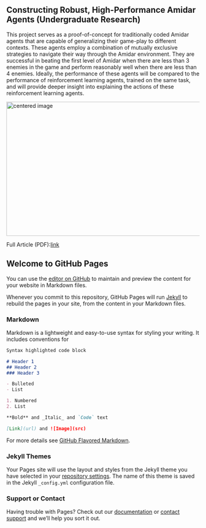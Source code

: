 
## Constructing Robust, High-Performance Amidar Agents (Undergraduate Research)

This project serves as a proof-of-concept for traditionally coded Amidar agents that are capable of generalizing their game-play to different contexts. These agents employ a combination of mutually exclusive strategies to navigate their way through the Amidar environment. They are successful in beating the first level of Amidar when there are less than 3 enemies in the game and perform reasonably well when there are less than 4 enemies. Ideally, the performance of these agents will be compared to the performance of reinforcement learning agents, trained on the same task, and will provide deeper insight into explaining the actions of these reinforcement learning agents. 

<img src="https://media.giphy.com/media/JmhTts7Len94Pf1C2l/giphy.gif" width="600" height="350" alt="centered image">


Full Article (PDF):[link](https://pdfhost.io/v/4neOFC73U_Constructing_HighPerformance_Amidar_Agents_using_Traditional_Programming.pdf)

## Welcome to GitHub Pages

You can use the [editor on GitHub](https://github.com/salahzoubi/salahzoubi.github.io/edit/master/index.md) to maintain and preview the content for your website in Markdown files.

Whenever you commit to this repository, GitHub Pages will run [Jekyll](https://jekyllrb.com/) to rebuild the pages in your site, from the content in your Markdown files.

### Markdown

Markdown is a lightweight and easy-to-use syntax for styling your writing. It includes conventions for

```markdown
Syntax highlighted code block

# Header 1
## Header 2
### Header 3

- Bulleted
- List

1. Numbered
2. List

**Bold** and _Italic_ and `Code` text

[Link](url) and ![Image](src)
```

For more details see [GitHub Flavored Markdown](https://guides.github.com/features/mastering-markdown/).

### Jekyll Themes

Your Pages site will use the layout and styles from the Jekyll theme you have selected in your [repository settings](https://github.com/salahzoubi/salahzoubi.github.io/settings). The name of this theme is saved in the Jekyll `_config.yml` configuration file.

### Support or Contact

Having trouble with Pages? Check out our [documentation](https://docs.github.com/categories/github-pages-basics/) or [contact support](https://github.com/contact) and we’ll help you sort it out.

